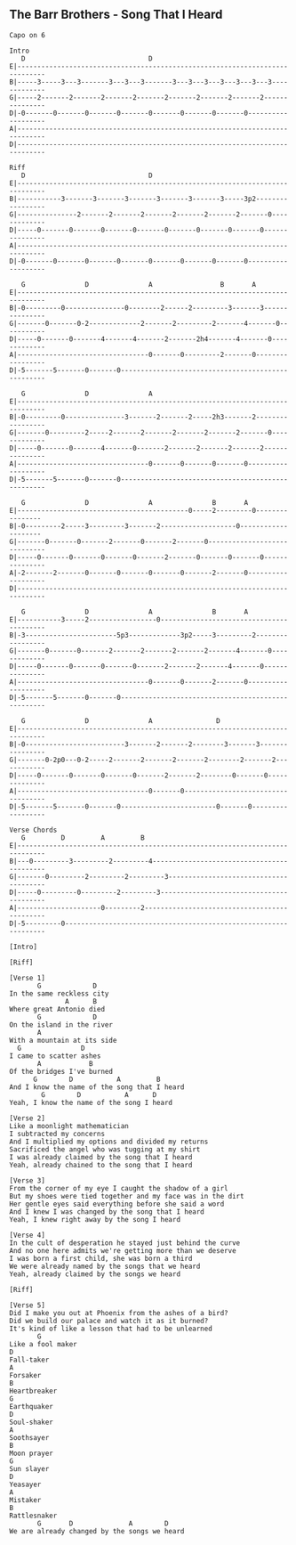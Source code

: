 ## The Barr Brothers - Song That I Heard

    Capo on 6

    Intro
       D                               D
    E|-----------------------------------------------------------------------------
    B|-----3-----3---3-------3---3---3-------3---3---3---3---3---3---3-------------
    G|-----2-------2-------2-------2-------2-------2-------2-------2---------------
    D|-0-------0-------0-------0-------0-------0-------0-------0-------------------
    A|-----------------------------------------------------------------------------
    D|-----------------------------------------------------------------------------

    Riff
       D                               D
    E|-----------------------------------------------------------------------------
    B|-----------3-------3-------3-------3-------3-------3-----3p2-----------------
    G|---------------2-------2-------2-------2-------2-------2-------0-------------
    D|-----0-------0-------0-------0-------0-------0-------0-------0---------------
    A|-----------------------------------------------------------------------------
    D|-0-------0-------0-------0-------0-------0-------0-------0-------------------

       G               D               A                 B       A
    E|-----------------------------------------------------------------------------
    B|-0---------0---------------0--------2------2---------3-------3---------------
    G|-------0-------0-2-------------2-------2---------2-------4-------0-----------
    D|-----0-------0-------4-------4-------2-------2h4-------4-------0-------------
    A|---------------------------------0-------0---------2-------0-----------------
    D|-5-------5-------0-------0---------------------------------------------------

       G               D               A
    E|-----------------------------------------------------------------------------
    B|-0---------0---------------3-------2-------2-----2h3-------2-----------------
    G|-------0---------2-----2-------2-------2-------2-------2-------0-------------
    D|-----0-------0-------4-------0-------2-------2-------2-------2---------------
    A|---------------------------------0-------0-------0-------0-------------------
    D|-5-------5-------0-------0---------------------------------------------------

       G               D               A               B       A
    E|-------------------------------------------0-----2---------0----------------
    B|-0---------2-----3---------3-------2-------------------0--------------------
    G|-------0-------0-------2-------0-------2-------0-----------------------------
    D|-----0-------0-------0-------0-------2-------0-------0-------0---------------
    A|-2-------2-------0-------0-------0-------0-------2-------0-------------------
    D|-----------------------------------------------------------------------------

       G               D               A               B       A
    E|-----------3-----2-----------------0-----------------------------------------
    B|-3-----------------------5p3-------------3p2-----3---------2-----------------
    G|-------0-------0-------2-------2-------2-------2-------4-------0-------------
    D|-----0-------0-------0-------0-------2-------2-------4-------0---------------
    A|---------------------------------0-------0-------2-------0-------------------
    D|-5-------5-------0-------0---------------------------------------------------

       G               D               A                D
    E|-----------------------------------------------------------------------------
    B|-0-------------------------3-------2-------2--------3-------3----------------
    G|-------0-2p0---0-2-----2-------2-------2-------2--------2-------2------------
    D|-----0-------0-------0-------0-------2-------2--------0-------0--------------
    A|---------------------------------0-------0-----------------------------------
    D|-5-------5-------0-------0------------------------0-------0------------------

    Verse Chords
       G         D         A         B
    E|-----------------------------------------------------------------------------
    B|---0---------3---------2---------4-------------------------------------------
    G|-------0---------2---------2---------3---------------------------------------
    D|-----0---------0---------2---------3-----------------------------------------
    A|---------------------0---------2---------------------------------------------
    D|-5---------0-----------------------------------------------------------------

    [Intro]

    [Riff]

    [Verse 1]
           G             D
    In the same reckless city
                  A      B
    Where great Antonio died
           G             D
    On the island in the river
           A
    With a mountain at its side
      G               D
    I came to scatter ashes
           A            B
    Of the bridges I've burned
          G        D           A         B
    And I know the name of the song that I heard
            G        D           A      D
    Yeah, I know the name of the song I heard

    [Verse 2]
    Like a moonlight mathematician
    I subtracted my concerns
    And I multiplied my options and divided my returns
    Sacrificed the angel who was tugging at my shirt
    I was already claimed by the song that I heard
    Yeah, already chained to the song that I heard

    [Verse 3]
    From the corner of my eye I caught the shadow of a girl
    But my shoes were tied together and my face was in the dirt
    Her gentle eyes said everything before she said a word
    And I knew I was changed by the song that I heard
    Yeah, I knew right away by the song I heard

    [Verse 4]
    In the cult of desperation he stayed just behind the curve
    And no one here admits we're getting more than we deserve
    I was born a first child, she was born a third
    We were already named by the songs that we heard
    Yeah, already claimed by the songs we heard

    [Riff]

    [Verse 5]
    Did I make you out at Phoenix from the ashes of a bird?
    Did we build our palace and watch it as it burned?
    It's kind of like a lesson that had to be unlearned
           G
    Like a fool maker
    D
    Fall-taker
    A
    Forsaker
    B
    Heartbreaker
    G
    Earthquaker
    D
    Soul-shaker
    A
    Soothsayer
    B
    Moon prayer
    G
    Sun slayer
    D
    Yeasayer
    A
    Mistaker
    B
    Rattlesnaker
           G       D              A        D
    We are already changed by the songs we heard
